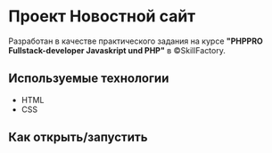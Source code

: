 # Проект Новостной сайт 


Разработан в качестве практического задания на курсе **"PHPPRO Fullstack-developer Javaskript und PHP"** в ©SkillFactory.

## Используемые технологии ##

* HTML
* CSS

## Как открыть/запустить

